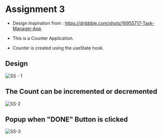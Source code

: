 # Assignment 3 

- Design Inspiration from : https://dribbble.com/shots/16955717-Task-Manager-App

- This is a Counter Application. 
- Counter is created using the useState hook.

<h2> Design </h2>

![SS - 1](https://user-images.githubusercontent.com/98111777/150905012-6d6ac323-1535-4d1a-88b9-7ad9a0b041ad.PNG)

<h2>The Count can be incremented or decremented</h2>

![SS-2](https://user-images.githubusercontent.com/98111777/150905064-e1d2f071-817d-4641-b941-373e9a44bc21.PNG)

<h2>Popup when "DONE" Button is clicked</h2>

![SS-3](https://user-images.githubusercontent.com/98111777/150905073-591a8a4a-6637-4ab2-9cd9-e11dcfa660c4.PNG)


